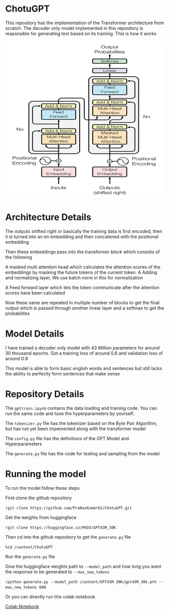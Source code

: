 # ChotuGPT
This repository has the implementation of the Transformer architecture from scratch. The decoder only model implemented in this repository is responsible for generating text based on its training. This is how it works


<img src="https://github.com/PraNavKumAr01/ChotuGPT/blob/main/transformer.jpeg" width="500" height="500">

# Architecture Details
The outputs shifted right or basically the training data is first encoded, then it is turned into an en embedding and then concatened with the positional embedding

Then these embeddings pass into the transformer block which consists of the following

A masked multi attention head which calculates the attention scores of the embeddings by masking the future tokens of the current token.
A Adding and normalizing layer, We use batch norm in this for normalization

A Feed forward layer which lets the token communicate after the attention scores have been calculated

Now these same are repeated in multiple number of blocks to get the final output which is passed through another linear layer and a softmax to get the probabilites

# Model Details

I have trained a decoder only model with 43 Million parameters for around 30 thousand epochs. Got a training loss of around 0.6 and validation loss of around 0.9

This model is able to form basic english words and sentences but still lacks the ability to perfectly form sentences that make sense

# Repository Details

The `gpttrain.ipynb` contains the data loading and training code. You can run the same code and tune the hyperparameters by yourself. 

The `tokenizer.py` file has the tokenizer based on the Byte Pair Algorithm, but has not yet been impemented along with the transformer model

The `config.py` file has the definitions of the GPT Model and Hyperparameters

The `generate.py` file has the code for testing and sampling from the model

# Running the model

To run the model follow these steps

First clone the github repository

`!git clone https://github.com/PraNavKumAr01/ChotuGPT.git`<br />

 Get the weights from huggingface
 
`!git clone https://huggingface.co/PK03/GPT43M_30K`

Then cd into the github repository to get the `generate.py` file

`%cd /content/ChotuGPT`

Run the `generate.py` file

Give the huggingface weights path to `--model_path` and how long you want the response to be generated to `--max_new_tokens`

`!python generate.py --model_path /content/GPT43M_30K/gpt43M_30k.pth --max_new_tokens 600`

Or you can directly run this colab notebook

[Colab Notebook](https://colab.research.google.com/drive/1bN6eHQW9TgDBsx8gE8MO9icEkNsDRbiV?usp=sharing)
